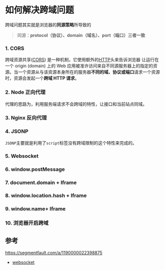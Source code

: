 # 如何解决跨域问题

跨域问题其实就是浏览器的**同源策略**所导致的

> 同源：**protocol（协议）、domain（域名）、port（端口）三者一致**

### 1. CORS

跨域资源共享([CORS](https://developer.mozilla.org/zh-CN/docs/Glossary/CORS)) 是一种机制，它使用额外的[HTTP](https://developer.mozilla.org/zh-CN/docs/Glossary/HTTP)头来告诉浏览器 让运行在一个 origin (domain) 上的 Web 应用被准许访问来自不同源服务器上的指定的资源。当一个资源从与该资源本身所在的服务器**不同的域、协议或端口**请求一个资源时，资源会发起一个**跨域 HTTP 请求**。

### 2. Node 正向代理

代理的思路为，利用服务端请求不会跨域的特性，让接口和当前站点同域。

### 3. Nginx 反向代理

### 4. JSONP

`JSONP`主要就是利用了`script`标签没有跨域限制的这个特性来完成的。

### 5. Websocket

### 6. window.postMessage

### 7. document.domain + Iframe

### 8. window.location.hash + Iframe

### 9. window.name+ Iframe

### 10. 浏览器开启跨域

## 参考

https://segmentfault.com/a/1190000022398875

- [websocket](https://developer.mozilla.org/zh-CN/docs/Web/API/WebSocket)